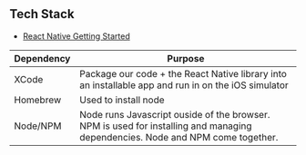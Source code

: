 # 

## Tech Stack
* [React Native Getting Started](http://facebook.github.io/react-native/docs/getting-started.html)

Dependency | Purpose
------------ | -------------
XCode | Package our code + the React Native library into an installable app and run in on the iOS simulator
Homebrew | Used to install node
Node/NPM | Node runs Javascript ouside of the browser.  NPM is used for installing and managing dependencies.  Node and NPM come together.
